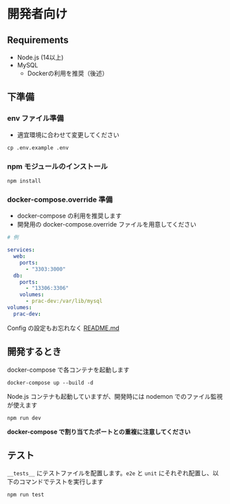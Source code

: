 # 開発者向け

## Requirements

- Node.js (14以上)
- MySQL
  - Dockerの利用を推奨（後述）

## 下準備

### env ファイル準備

- 適宜環境に合わせて変更してください

```
cp .env.example .env
```

### npm モジュールのインストール

```
npm install
```

### docker-compose.override 準備

- docker-compose の利用を推奨します
- 開発用の docker-compose.override ファイルを用意してください

```yml:docker-compose.override.yml
# 例

services:
  web:
    ports:
      - "3303:3000"
  db:
    ports:
      - "13306:3306"
    volumes:
      - prac-dev:/var/lib/mysql
volumes:
  prac-dev:

```

Config の設定もお忘れなく [README.md](./README.md)

## 開発するとき

docker-compose で各コンテナを起動します

```
docker-compose up --build -d
```

Node.js コンテナも起動していますが、開発時には nodemon でのファイル監視が使えます

```
npm run dev
```

**docker-compose で割り当てたポートとの重複に注意してください**

## テスト

`__tests__` にテストファイルを配置します。`e2e` と `unit` にそれぞれ配置し、以下のコマンドでテストを実行します

```
npm run test
```